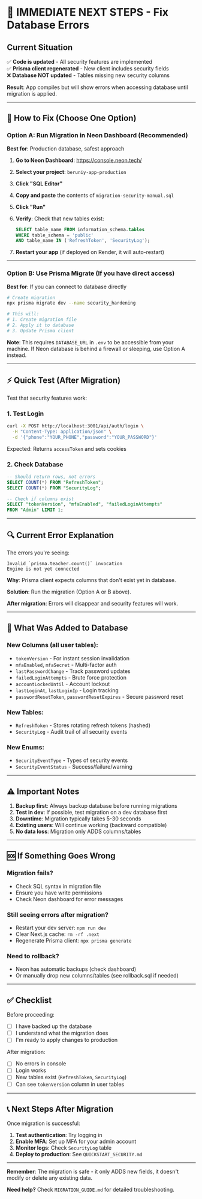 # 🚨 IMMEDIATE NEXT STEPS - Fix Database Errors

## Current Situation

✅ **Code is updated** - All security features are implemented  
✅ **Prisma client regenerated** - New client includes security fields  
❌ **Database NOT updated** - Tables missing new security columns  

**Result**: App compiles but will show errors when accessing database until migration is applied.

---

## 🔧 How to Fix (Choose One Option)

### Option A: Run Migration in Neon Dashboard (Recommended)

**Best for**: Production database, safest approach

1. **Go to Neon Dashboard**: https://console.neon.tech/

2. **Select your project**: `beruniy-app-production`

3. **Click "SQL Editor"**

4. **Copy and paste** the contents of `migration-security-manual.sql`

5. **Click "Run"**

6. **Verify**: Check that new tables exist:
   ```sql
   SELECT table_name FROM information_schema.tables 
   WHERE table_schema = 'public' 
   AND table_name IN ('RefreshToken', 'SecurityLog');
   ```

7. **Restart your app** (if deployed on Render, it will auto-restart)

---

### Option B: Use Prisma Migrate (If you have direct access)

**Best for**: If you can connect to database directly

```bash
# Create migration
npx prisma migrate dev --name security_hardening

# This will:
# 1. Create migration file
# 2. Apply it to database
# 3. Update Prisma client
```

**Note**: This requires `DATABASE_URL` in `.env` to be accessible from your machine. If Neon database is behind a firewall or sleeping, use Option A instead.

---

## ⚡ Quick Test (After Migration)

Test that security features work:

### 1. Test Login
```bash
curl -X POST http://localhost:3001/api/auth/login \
  -H "Content-Type: application/json" \
  -d '{"phone":"YOUR_PHONE","password":"YOUR_PASSWORD"}'
```

Expected: Returns `accessToken` and sets cookies

### 2. Check Database
```sql
-- Should return rows, not errors
SELECT COUNT(*) FROM "RefreshToken";
SELECT COUNT(*) FROM "SecurityLog";

-- Check if columns exist
SELECT "tokenVersion", "mfaEnabled", "failedLoginAttempts" 
FROM "Admin" LIMIT 1;
```

---

## 🔍 Current Error Explanation

The errors you're seeing:
```
Invalid `prisma.teacher.count()` invocation
Engine is not yet connected
```

**Why**: Prisma client expects columns that don't exist yet in database.

**Solution**: Run the migration (Option A or B above).

**After migration**: Errors will disappear and security features will work.

---

## 📝 What Was Added to Database

### New Columns (all user tables):
- `tokenVersion` - For instant session invalidation
- `mfaEnabled`, `mfaSecret` - Multi-factor auth
- `lastPasswordChange` - Track password updates
- `failedLoginAttempts` - Brute force protection
- `accountLockedUntil` - Account lockout
- `lastLoginAt`, `lastLoginIp` - Login tracking
- `passwordResetToken`, `passwordResetExpires` - Secure password reset

### New Tables:
- `RefreshToken` - Stores rotating refresh tokens (hashed)
- `SecurityLog` - Audit trail of all security events

### New Enums:
- `SecurityEventType` - Types of security events
- `SecurityEventStatus` - Success/failure/warning

---

## ⚠️ Important Notes

1. **Backup first**: Always backup database before running migrations
2. **Test in dev**: If possible, test migration on a dev database first
3. **Downtime**: Migration typically takes 5-30 seconds
4. **Existing users**: Will continue working (backward compatible)
5. **No data loss**: Migration only ADDS columns/tables

---

## 🆘 If Something Goes Wrong

### Migration fails?
- Check SQL syntax in migration file
- Ensure you have write permissions
- Check Neon dashboard for error messages

### Still seeing errors after migration?
- Restart your dev server: `npm run dev`
- Clear Next.js cache: `rm -rf .next`
- Regenerate Prisma client: `npx prisma generate`

### Need to rollback?
- Neon has automatic backups (check dashboard)
- Or manually drop new columns/tables (see rollback.sql if needed)

---

## ✅ Checklist

Before proceeding:
- [ ] I have backed up the database
- [ ] I understand what the migration does
- [ ] I'm ready to apply changes to production

After migration:
- [ ] No errors in console
- [ ] Login works
- [ ] New tables exist (`RefreshToken`, `SecurityLog`)
- [ ] Can see `tokenVersion` column in user tables

---

## 📞 Next Steps After Migration

Once migration is successful:

1. **Test authentication**: Try logging in
2. **Enable MFA**: Set up MFA for your admin account
3. **Monitor logs**: Check `SecurityLog` table
4. **Deploy to production**: See `QUICKSTART_SECURITY.md`

---

**Remember**: The migration is safe - it only ADDS new fields, it doesn't modify or delete any existing data.

**Need help?** Check `MIGRATION_GUIDE.md` for detailed troubleshooting.

